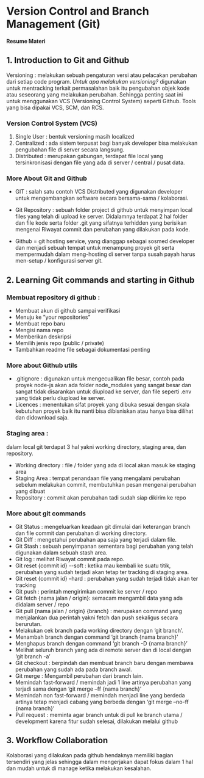 # Version Control and Branch Management (Git)
**Resume Materi**

## 1.	Introduction to Git and Github
Versioning : melakukan sebuah pengaturan versi atau pelacakan perubahan dari setiap code program. *Untuk apa melakukan versioning?* digunakan untuk mentracking terkait permasalahan baik itu pengubahan objek kode atau seseorang yang melakukan perubahan. Sehingga penting saat ini untuk menggunakan VCS (Versioning Control System) seperti Github. Tools yang bisa dipakai VCS, SCM, dan RCS. 

### Version Control System (VCS)
1.	Single User : bentuk versioning masih localized
2.	Centralized : ada sistem terpusat bagi banyak developer bisa melakukan pengubahan file di server secara langsung. 
3.	Distributed : merupakan gabungan, terdapat file local yang tersinkronisasi dengan file yang ada di server / central / pusat data.

### More About Git and Github

- GIT : salah satu contoh VCS Distributed yang digunakan developer untuk mengembangkan software secara bersama-sama / kolaborasi. 

- Git Repository : sebuah folder project di github untuk menyimpan local files yang telah di upload ke server. Didalamnya terdapat 2 hal folder dan file kode serta folder .git yang sifatnya terhidden yang berisikan mengenai Riwayat commit dan perubahan yang dilakukan pada kode.

- Github = git hosting service, yang dianggap sebagai sosmed developer dan menjadi sebuah tempat untuk menampung proyek git serta mempermudah dalam meng-hosting di server tanpa susah payah harus men-setup / konfigurasi server git. 

## 2.	Learning Git commands and starting in Github
### Membuat repository di github :
-	Membuat akun di github sampai verifikasi
-	Menuju ke ”your repositories”
-	Membuat repo baru
-	Mengisi nama repo
-	Memberikan deskripsi
-	Memilih jenis repo (public / private)
-	Tambahkan readme file sebagai dokumentasi penting 

### More about Github utils
-	.gitignore : digunakan untuk mengecualikan file besar, contoh pada proyek node-js akan ada folder node_modules yang sangat besar dan sangat tidak disarankan untuk diupload ke server, dan file seperti .env yang tidak perlu diupload ke server.
-	Licences : menentukan sifat proyek yang dibuka sesuai dengan skala kebutuhan proyek baik itu nanti bisa dibisniskan atau hanya bisa dilihat dan didownload saja. 

### Staging area : 
dalam local git terdapat 3 hal yakni working directory, staging area, dan repository.
-	Working directory : file / folder yang ada di local akan masuk ke staging area
-	Staging Area : tempat penandaan file yang mengalami perubahan sebelum melakukan commit, membutuhkan pesan mengenai perubahan yang dibuat
-	Repository : commit akan perubahan tadi sudah siap dikirim ke repo

### More about git commands
- Git Status : mengeluarkan keadaan git dimulai dari keterangan branch dan file commit dan perubahan di working directory.
- Git Diff : mengetahui perubahan apa saja yang terjadi dalam file.
- Git Stash : sebuah penyimpanan sementara bagi perubahan yang telah digunakan dalam sebuah stash area.
- Git log : melihat Riwayat commit pada repo.
-	Git reset {commit id} --soft : ketika mau kembali ke suatu titik, perubahan yang sudah terjadi akan tetap ter tracking di staging area. 
-	Git reset {commit id} –hard : perubahan yang sudah terjadi tidak akan ter tracking
- Git push : perintah mengirimkan commit ke server / repo
- Git fetch {nama jalan / origin}: semacam mengambil data yang ada didalam server / repo
- Git pull {nama jalan / origin} {branch} : merupakan command yang menjalankan dua perintah yakni fetch dan push sekaligus secara berurutan.
-	Melakukan cek branch pada working directory dengan ‘git branch’.
-	Menambah branch dengan command ‘git branch {nama branch}’
-	Menghapus branch dengan command ‘git branch -D {nama branch}’
-	Melihat seluruh branch yang ada di remote server dan di local dengan ‘git branch -a’
- Git checkout : berpindah dan membuat branch baru dengan membawa perubahan yang sudah ada pada branch awal.
- Git merge : Mengambil perubahan dari branch lain.
-	Memindah fast-forward / memindah jadi 1 line artinya perubahan yang terjadi sama dengan ‘git merge –ff {nama branch}’ 
-	Memindah non fast-forward / memindah menjadi line yang berdeda artinya tetap menjadi cabang yang berbeda dengan ‘git merge –no-ff {nama branch}’
- Pull request : meminta agar branch untuk di pull ke branch utama / development karena fitur sudah selesai, dilakukan melalui github

## 3.	Workflow Collaboration
Kolaborasi yang dilakukan pada github hendaknya memiliki bagian tersendiri yang jelas sehingga dalam mengerjakan dapat fokus dalam 1 hal dan mudah untuk di manage ketika melakukan kesalahan.
